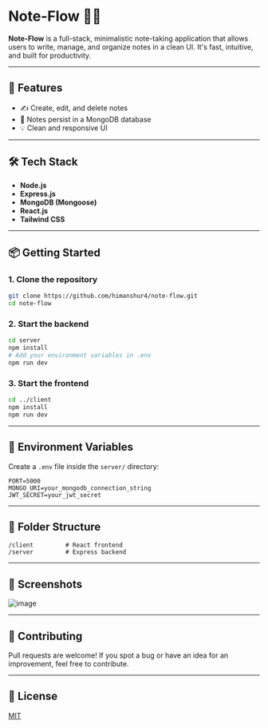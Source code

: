 # Note-Flow 📝🌊

**Note-Flow** is a full-stack, minimalistic note-taking application that allows users to write, manage, and organize notes in a clean UI. It's fast, intuitive, and built for productivity.

---

## 🚀 Features

- ✍️ Create, edit, and delete notes
- 🧠 Notes persist in a MongoDB database
- 💡 Clean and responsive UI

---

## 🛠️ Tech Stack

- **Node.js**
- **Express.js**
- **MongoDB (Mongoose)**
- **React.js**
- **Tailwind CSS**
---

## 📦 Getting Started

### 1. Clone the repository
```bash
git clone https://github.com/himanshur4/note-flow.git
cd note-flow
```

### 2. Start the backend
```bash
cd server
npm install
# Add your environment variables in .env
npm run dev
```

### 3. Start the frontend
```bash
cd ../client
npm install
npm run dev
```

---

## 🔐 Environment Variables

Create a `.env` file inside the `server/` directory:

```env
PORT=5000
MONGO_URI=your_mongodb_connection_string
JWT_SECRET=your_jwt_secret
```

---

## 📁 Folder Structure

```
/client         # React frontend
/server         # Express backend
```

---

## 📸 Screenshots
![image](https://github.com/user-attachments/assets/1e02eba0-1db0-45c7-91f1-2d7dd2183fa7)

---

## 🙌 Contributing

Pull requests are welcome! If you spot a bug or have an idea for an improvement, feel free to contribute.

---

## 📄 License

[MIT](LICENSE)
